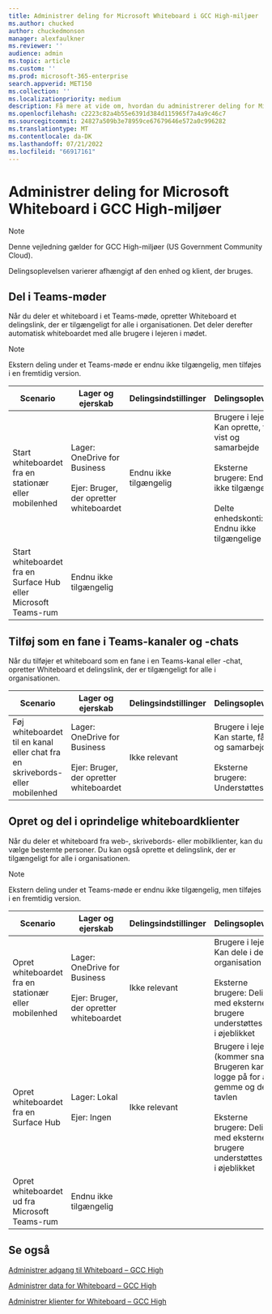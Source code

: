 ```yaml
---
title: Administrer deling for Microsoft Whiteboard i GCC High-miljøer
ms.author: chucked
author: chuckedmonson
manager: alexfaulkner
ms.reviewer: ''
audience: admin
ms.topic: article
ms.custom: ''
ms.prod: microsoft-365-enterprise
search.appverid: MET150
ms.collection: ''
ms.localizationpriority: medium
description: Få mere at vide om, hvordan du administrerer deling for Microsoft Whiteboard i GCC High-miljøer.
ms.openlocfilehash: c2223c82a4b55e6391d384d115965f7a4a9c46c7
ms.sourcegitcommit: 24827a509b3e78959ce67679646e572a0c996282
ms.translationtype: MT
ms.contentlocale: da-DK
ms.lasthandoff: 07/21/2022
ms.locfileid: "66917161"
---
```

# <a name="manage-sharing-for-microsoft-whiteboard-in-gcc-high-environments"></a>Administrer deling for Microsoft Whiteboard i GCC High-miljøer

>[!NOTE]
> Denne vejledning gælder for GCC High-miljøer (US Government Community Cloud).

Delingsoplevelsen varierer afhængigt af den enhed og klient, der bruges. 

## <a name="share-in-teams-meetings"></a>Del i Teams-møder

Når du deler et whiteboard i et Teams-møde, opretter Whiteboard et delingslink, der er tilgængeligt for alle i organisationen. Det deler derefter automatisk whiteboardet med alle brugere i lejeren i mødet.

>[!NOTE]
> Ekstern deling under et Teams-møde er endnu ikke tilgængelig, men tilføjes i en fremtidig version.

|Scenario |Lager og ejerskab |Delingsindstillinger |Delingsoplevelse |
|---------|---------|---------|---------|
|Start whiteboardet fra en stationær eller mobilenhed |Lager: OneDrive for Business<br><br>Ejer: Bruger, der opretter whiteboardet |Endnu ikke tilgængelig |Brugere i lejere: Kan oprette, få vist og samarbejde<br><br>Eksterne brugere: Endnu ikke tilgængelig<br><br>Delte enhedskonti: Endnu ikke tilgængelige |
|Start whiteboardet fra en Surface Hub eller Microsoft Teams-rum |Endnu ikke tilgængelig |         |         |

## <a name="add-as-a-tab-in-teams-channels-and-chats"></a>Tilføj som en fane i Teams-kanaler og -chats

Når du tilføjer et whiteboard som en fane i en Teams-kanal eller -chat, opretter Whiteboard et delingslink, der er tilgængeligt for alle i organisationen.

|Scenario  |Lager og ejerskab  |Delingsindstillinger  |Delingsoplevelse  |
|---------|---------|---------|---------|
|Føj whiteboardet til en kanal eller chat fra en skrivebords- eller mobilenhed  |Lager: OneDrive for Business<br><br>Ejer: Bruger, der opretter whiteboardet  |Ikke relevant  |Brugere i lejere: Kan starte, få vist og samarbejde<br><br>Eksterne brugere: Understøttes ikke  |

## <a name="create-and-share-in-whiteboard-native-clients"></a>Opret og del i oprindelige whiteboardklienter

Når du deler et whiteboard fra web-, skrivebords- eller mobilklienter, kan du vælge bestemte personer. Du kan også oprette et delingslink, der er tilgængeligt for alle i organisationen. 

>[!NOTE]
> Ekstern deling under et Teams-møde er endnu ikke tilgængelig, men tilføjes i en fremtidig version.

|Scenario  |Lager og ejerskab  |Delingsindstillinger  |Delingsoplevelse  |
|---------|---------|---------|---------|
|Opret whiteboardet fra en stationær eller mobilenhed  |Lager: OneDrive for Business<br><br>Ejer: Bruger, der opretter whiteboardet  |Ikke relevant  |Brugere i lejere: Kan dele i deres organisation<br><br>Eksterne brugere: Deling med eksterne brugere understøttes ikke i øjeblikket  |
|Opret whiteboardet fra en Surface Hub  |Lager: Lokal<br><br>Ejer: Ingen  |Ikke relevant  |Brugere i lejer (kommer snart): Brugeren kan logge på for at gemme og dele tavlen<br><br>Eksterne brugere: Deling med eksterne brugere understøttes ikke i øjeblikket |
|Opret whiteboardet ud fra Microsoft Teams-rum  |Endnu ikke tilgængelig         |         |         |

## <a name="see-also"></a>Se også

[Administrer adgang til Whiteboard – GCC High](manage-whiteboard-access-gcc-high.md)

[Administrer data for Whiteboard – GCC High](manage-data-gcc-high.md)

[Administrer klienter for Whiteboard – GCC High](manage-clients-gcc-high.md)
